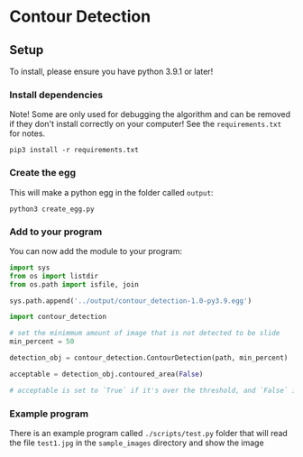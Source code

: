 # Contour Detection

## Setup
To install, please ensure you have python 3.9.1 or later!

### Install dependencies
Note! Some are only used for debugging the algorithm and can be removed if they don't install correctly on your computer! See the `requirements.txt` for notes.

```
pip3 install -r requirements.txt
```

### Create the egg
This will make a python egg in the folder called `output`:

```
python3 create_egg.py
```

### Add to your program
You can now add the module to your program:

```python
import sys
from os import listdir
from os.path import isfile, join

sys.path.append('../output/contour_detection-1.0-py3.9.egg')

import contour_detection

# set the minimmum amount of image that is not detected to be slide
min_percent = 50

detection_obj = contour_detection.ContourDetection(path, min_percent)

acceptable = detection_obj.contoured_area(False)

# acceptable is set to `True` if it's over the threshold, and `False` if not
```

### Example program
There is an example program called `./scripts/test.py` folder that will read the file `test1.jpg`
in the `sample_images` directory and show the image
